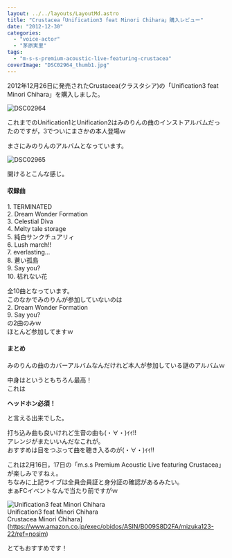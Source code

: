 ```yaml
---
layout: ../../layouts/LayoutMd.astro
title: "Crustacea「Unification3 feat Minori Chihara」購入レビュー"
date: "2012-12-30"
categories: 
  - "voice-actor"
  - "茅原実里"
tags: 
  - "m-s-s-premium-acoustic-live-featuring-crustacea"
coverImage: "DSC02964_thumb1.jpg"
---
```


2012年12月26日に発売されたCrustacea(クラスタシア)の「Unification3 feat Minori Chihara」を購入しました。

![DSC02964](/archive/images/DSC02964_thumb.jpg "DSC02964")


これまでのUnification1とUnification2はみのりんの曲のインストアルバムだったのですが，3でついにまさかの本人登場ｗ

まさにみのりんのアルバムとなっています。

![DSC02965](/archive/images/DSC02965_thumb.jpg "DSC02965")


開けるとこんな感じ。

#### 収録曲

1\. TERMINATED  
2\. Dream Wonder Formation  
3\. Celestial Diva  
4\. Melty tale storage  
5\. 純白サンクチュアリィ  
6\. Lush march!!  
7\. everlasting...  
8\. 蒼い孤島  
9\. Say you?  
10\. 枯れない花

全10曲となっています。  
このなかでみのりんが参加していないのは  
2\. Dream Wonder Formation  
9\. Say you?  
の2曲のみｗ  
ほとんど参加してますｗ

#### まとめ

みのりんの曲のカバーアルバムなんだけれど本人が参加している謎のアルバムｗ

中身はというともちろん最高！  
これは

**ヘッドホン必須！**

と言える出来でした。

打ち込み曲も良いけれど生音の曲も(・∀・)ｲｲ!!  
アレンジがまたいいんだなこれが。  
おすすめは目をつぶって曲を聴き入るのが(・∀・)ｲｲ!!

これは2月16日，17日の「m.s.s Premium Acoustic Live featuring Crustacea」が楽しみですねぇ。  
ちなみに上記ライブは全員会員証と身分証の確認があるみたい。  
まぁFCイベントなんで当たり前ですがｗ

![Unification3 feat Minori Chihara](/archive/images/51pm2a-eIDL._SL160_.jpg)  
Unification3 feat Minori Chihara  
Crustacea Minori Chihara](https://www.amazon.co.jp/exec/obidos/ASIN/B009S8D2FA/mizuka123-22/ref=nosim)

とてもおすすめです！
